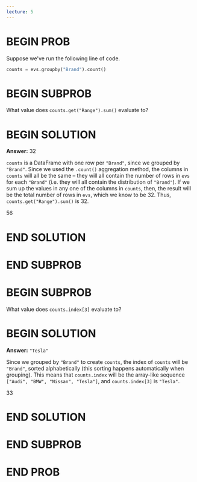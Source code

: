 ```yaml
---
lecture: 5
---
```


# BEGIN PROB

Suppose we've run the following line of code.
​
```py
counts = evs.groupby("Brand").count()
```

# BEGIN SUBPROB

What value does `counts.get("Range").sum()` evaluate to?

# BEGIN SOLUTION

**Answer:** 32 

`counts` is a DataFrame with one row per `"Brand"`, since we grouped by `"Brand"`. Since we used the `.count()` aggregation method, the columns in `counts` will all be the same – they will all contain the number of rows in `evs` for each `"Brand"` (i.e. they will all contain the distribution of `"Brand"`). If we sum up the values in any one of the columns in `counts`, then, the result will be the total number of rows in `evs`, which we know to be 32. Thus, `counts.get("Range").sum()` is 32.

<average>56</average>

# END SOLUTION

# END SUBPROB

# BEGIN SUBPROB

What value does `counts.index[3]` evaluate to?

# BEGIN SOLUTION

**Answer:** `"Tesla"`

Since we grouped by `"Brand"` to create `counts`, the index of `counts` will be `"Brand"`, sorted alphabetically (this sorting happens automatically when grouping). This means that `counts.index` will be the array-like sequence `["Audi", "BMW", "Nissan", "Tesla"]`, and `counts.index[3]` is `"Tesla"`.

<average>33</average>

# END SOLUTION

# END SUBPROB

# END PROB
